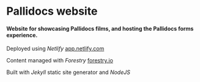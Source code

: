 # Pallidocs website

#### Website for showcasing Pallidocs films, and hosting the Pallidocs forms experience.

Deployed using *Netlify* [app.netlify.com](app.netlify.com)

Content managed with *Forestry* [forestry.io](www.forestry.io)

Built with *Jekyll* static site generator and *NodeJS*